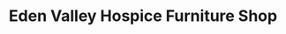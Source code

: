 ---
title: "Eden Valley Hospice Furniture Shop"
url: /carlisle/eden-valley-hospice-furniture-shop/
shop: Gebrauchtwaren
---
